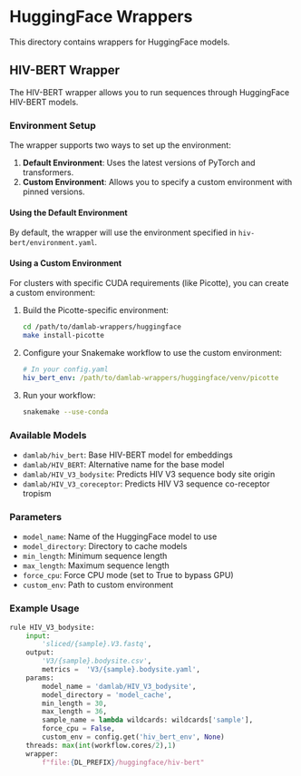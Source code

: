 # HuggingFace Wrappers

This directory contains wrappers for HuggingFace models.

## HIV-BERT Wrapper

The HIV-BERT wrapper allows you to run sequences through HuggingFace HIV-BERT models.

### Environment Setup

The wrapper supports two ways to set up the environment:

1. **Default Environment**: Uses the latest versions of PyTorch and transformers.
2. **Custom Environment**: Allows you to specify a custom environment with pinned versions.

#### Using the Default Environment

By default, the wrapper will use the environment specified in `hiv-bert/environment.yaml`.

#### Using a Custom Environment

For clusters with specific CUDA requirements (like Picotte), you can create a custom environment:

1. Build the Picotte-specific environment:
   ```bash
   cd /path/to/damlab-wrappers/huggingface
   make install-picotte
   ```

2. Configure your Snakemake workflow to use the custom environment:
   ```yaml
   # In your config.yaml
   hiv_bert_env: /path/to/damlab-wrappers/huggingface/venv/picotte
   ```

3. Run your workflow:
   ```bash
   snakemake --use-conda
   ```

### Available Models

- `damlab/hiv_bert`: Base HIV-BERT model for embeddings
- `damlab/HIV_BERT`: Alternative name for the base model
- `damlab/HIV_V3_bodysite`: Predicts HIV V3 sequence body site origin
- `damlab/HIV_V3_coreceptor`: Predicts HIV V3 sequence co-receptor tropism

### Parameters

- `model_name`: Name of the HuggingFace model to use
- `model_directory`: Directory to cache models
- `min_length`: Minimum sequence length
- `max_length`: Maximum sequence length
- `force_cpu`: Force CPU mode (set to True to bypass GPU)
- `custom_env`: Path to custom environment

### Example Usage

```python
rule HIV_V3_bodysite:
    input:
        'sliced/{sample}.V3.fastq',
    output:
        'V3/{sample}.bodysite.csv',
        metrics =  'V3/{sample}.bodysite.yaml',
    params:
        model_name = 'damlab/HIV_V3_bodysite',
        model_directory = 'model_cache',
        min_length = 30,
        max_length = 36,
        sample_name = lambda wildcards: wildcards['sample'],
        force_cpu = False,
        custom_env = config.get('hiv_bert_env', None)
    threads: max(int(workflow.cores/2),1)
    wrapper:
        f"file:{DL_PREFIX}/huggingface/hiv-bert"
``` 